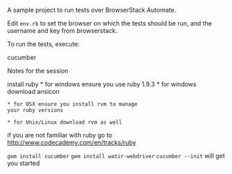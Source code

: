 A sample project to run tests over BrowserStack Automate.

Edit `env.rb` to set the browser on which the tests
should be run, and the username and key from browserstack.

To run the tests, execute:

cucumber

Notes for the session

install ruby
    * for windows ensure you use ruby 1.9.3
    * for windows download ansicon

    * for OSX ensure you install rvm to manage
    your ruby versions

    * for Unix/Linux download rvm as well

if you are not familiar with ruby go to
 http://www.codecademy.com/en/tracks/ruby


`gem install cucumber`
`gem install watir-webdriver`
`cucumber --init` will get you started